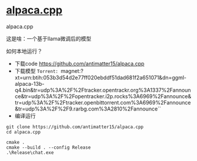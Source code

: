 # [alpaca.cpp](https://github.com/cutepig123/gitblog/issues/6)

alpaca.cpp



这是啥：一个基于llama微调后的模型

如何本地运行？

- 下载code https://github.com/antimatter15/alpaca.cpp
- 下载模型 `Torrent: `magnet:?xt=urn:btih:053b3d54d2e77ff020ebddf51dad681f2a651071&dn=ggml-alpaca-13b-q4.bin&tr=udp%3A%2F%2Ftracker.opentrackr.org%3A1337%2Fannounce&tr=udp%3A%2F%2Fopentracker.i2p.rocks%3A6969%2Fannounce&tr=udp%3A%2F%2Ftracker.openbittorrent.com%3A6969%2Fannounce&tr=udp%3A%2F%2F9.rarbg.com%3A2810%2Fannounce``
- 编译运行

```
git clone https://github.com/antimatter15/alpaca.cpp
cd alpaca.cpp

cmake .
cmake --build . --config Release
.\Release\chat.exe
```



